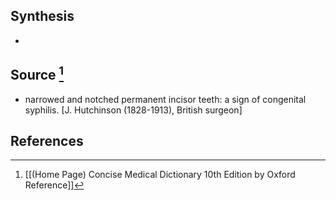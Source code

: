 ## Synthesis
- 
## Source [^1]
- narrowed and notched permanent incisor teeth: a sign of congenital syphilis. \[J. Hutchinson (1828-1913), British surgeon]
## References

[^1]: [[(Home Page) Concise Medical Dictionary 10th Edition by Oxford Reference]]